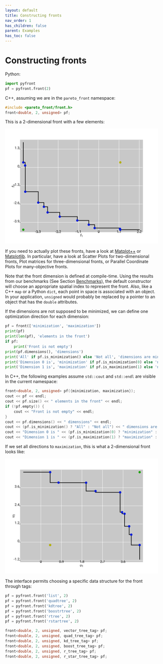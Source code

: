 ```yaml
---
layout: default
title: Constructing fronts
nav_order: 1
has_children: false
parent: Examples
has_toc: false
---
```

# Constructing fronts

Python:

```python
import pyfront
pf = pyfront.front(2)
```

C++, assuming we are in the `pareto_front` namespace:

```cpp
#include <pareto_front/front.h>
front<double, 2, unsigned> pf;
```

This is a 2-dimensional front with a few elements:

![2-dimensional front](../img/front2d_b.svg)

If you need to actually plot these fronts, have a look at [Matplot++](https://github.com/alandefreitas/matplotplusplus) or [Matplotlib](https://matplotlib.org). In particular, have a look at Scatter Plots for two-dimensional fronts, Plot matrices for three-dimensional fronts, or Parallel Coordinate Plots for many-objective fronts.
                                                                   
Note that the front dimension is defined at compile-time. Using the results from our benchmarks (See Section [Benchmarks](../benchmarks.md)), the default constructor will choose an appropriate spatial index to represent the front. Also, like a C++ `map` or a Python `dict`, each point in space is associated with an object. In your application, `unsigned` would probably be replaced by a pointer to an object that has the `double` attributes. 

If the dimensions are not supposed to be minimized, we can define one optimization direction for each dimension:

```python
pf = front(['minimization', 'maximization'])
print(pf)
print(len(pf), 'elements in the front')
if pf:
    print('Front is not empty')
print(pf.dimensions(), 'dimensions')
print('All' if pf.is_minimization() else 'Not all', 'dimensions are minimization')
print('Dimension 0 is', 'minimization' if pf.is_minimization(0) else 'not minimization')
print('Dimension 1 is', 'maximization' if pf.is_maximization(1) else 'not maximization')
```

In C++, the following examples assume `std::cout` and `std::endl` are visible in the current namespace:

```cpp
front<double, 2, unsigned> pf({minimization, maximization});
cout << pf << endl;
cout << pf.size() << " elements in the front" << endl;
if (!pf.empty()) {
    cout << "Front is not empty" << endl;
}
cout << pf.dimensions() << " dimensions" << endl;
cout << (pf.is_minimization() ? "All" : "Not all") << " dimensions are minimization" << endl;
cout << "Dimension 0 is " << (pf.is_minimization(0) ? "minimization" : "not minimization") << endl;
cout << "Dimension 1 is " << (pf.is_maximization(1) ? "maximization" : "not maximization") << endl;
```

If we set all directions to `maximization`, this is what a 2-dimensional front looks like: 

![2-dimensional front](../img/front2d.svg)

The interface permits choosing a specific data structure for the front through tags:

```python
pf = pyfront.front('list', 2)
pf = pyfront.front('quadtree', 2)
pf = pyfront.front('kdtree', 2)
pf = pyfront.front('boostrtree', 2)
pf = pyfront.front('rtree', 2)
pf = pyfront.front('rstartree', 2)
```

```cpp
front<double, 2, unsigned, vector_tree_tag> pf;
front<double, 2, unsigned, quad_tree_tag> pf;
front<double, 2, unsigned, kd_tree_tag> pf;
front<double, 2, unsigned, boost_tree_tag> pf;
front<double, 2, unsigned, r_tree_tag> pf;
front<double, 2, unsigned, r_star_tree_tag> pf;
```





<!-- Generated with mdsplit: https://github.com/alandefreitas/mdsplit -->
